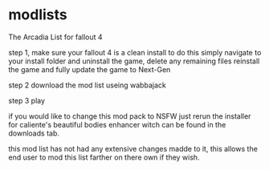 # modlists
The Arcadia List for fallout 4

step 1, make sure your fallout 4 is a clean install
to do this simply navigate to your install folder and uninstall the game, delete any remaining files
reinstall the game and fully update the game to Next-Gen

step 2 download the mod list useing wabbajack

step 3 play


if you would like to change this mod pack to NSFW just rerun the installer for caliente's beautiful bodies enhancer witch can be found in the downloads tab.

this mod list has not had any extensive changes madde to it, this allows the end user to mod this list farther on there own if they wish.
